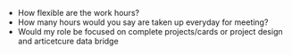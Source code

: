 - How flexible are the work hours?
- How many hours would you say are taken up everyday for meeting? 
- Would my role be focused on complete projects/cards or project design and articetcure 
data bridge
